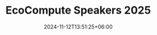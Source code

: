 ---
title: "EcoCompute Speakers 2025"
date: 2024-11-12T13:51:25+06:00
draft: false
description: "Speakers list for the EcoCompute Conference 2025 in Berlin, Germany"
speaker_year: "2025"
---